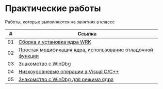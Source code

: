 # Практические работы

Работы, которые выполняются на занятиях в классе

|#|Ссылка|
|-|-|
|01|[Сборка и установка ядра WRK](01_WRK_build_and_install.md)|
|02|[Простая модификация ядра, использование отладочной функции](02_First_WRK_modification.md)|
|03|[Знакомство с WinDbg](03_WinDbg_geting_started.md)|
|04|[Низкоуровневые операции в Visual C/C++](04_Low_Level_operations_in_VSC.md)|
|05|[Знакомство с WinDbg для режима ядра](05_WinDbg_geting_started_kernel_mode.md)|